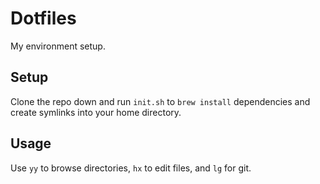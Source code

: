 # Dotfiles

My environment setup.

## Setup

Clone the repo down and run `init.sh` to `brew install` dependencies and create symlinks into your home directory.

## Usage

Use `yy` to browse directories, `hx` to edit files, and `lg` for git.
